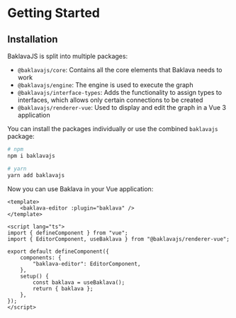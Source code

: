 # Getting Started

## Installation

BaklavaJS is split into multiple packages:

-   `@baklavajs/core`: Contains all the core elements that Baklava needs to work
-   `@baklavajs/engine`: The engine is used to execute the graph
-   `@baklavajs/interface-types`: Adds the functionality to assign types to interfaces, which allows only certain connections to be created
-   `@baklavajs/renderer-vue`: Used to display and edit the graph in a Vue 3 application

You can install the packages individually or use the combined `baklavajs` package:

```sh
# npm
npm i baklavajs

# yarn
yarn add baklavajs
```

Now you can use Baklava in your Vue application:

```vue
<template>
    <baklava-editor :plugin="baklava" />
</template>

<script lang="ts">
import { defineComponent } from "vue";
import { EditorComponent, useBaklava } from "@baklavajs/renderer-vue";

export default defineComponent({
    components: {
        "baklava-editor": EditorComponent,
    },
    setup() {
        const baklava = useBaklava();
        return { baklava };
    },
});
</script>
```
